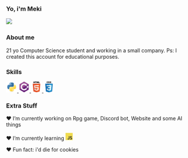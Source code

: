 ### Yo, i'm Meki

![](https://thumbs.gfycat.com/SphericalNegligibleFreshwatereel-size_restricted.gif)

### About me
21 yo Computer Science student and working in a small company. Ps: I created this account for educational purposes.

### Skills
<a
href="https://www.python.org" target="_blank" rel="noreferrer noopenerr"> <img src="https://raw.githubusercontent.com/devicons/devicon/master/icons/python/python-original.svg" alt="python" width="30" height="30"/>
</a>
<a 
href="https://www.w3schools.com/cs/" target="_blank" rel="noreferrer noopener"> <img src="https://raw.githubusercontent.com/devicons/devicon/master/icons/csharp/csharp-original.svg" alt="csharp" width="30" height="30"/>
</a>
<a
href="https://www.w3.org/html/" target="_blank" rel="noreferrer noopener"> <img src="https://raw.githubusercontent.com/devicons/devicon/master/icons/html5/html5-original-wordmark.svg" alt="html5" width="30" height="30"/>
</a> 
<a 
href="https://www.w3schools.com/css/" target="_blank" rel="noreferrer noopener"> <img src="https://raw.githubusercontent.com/devicons/devicon/master/icons/css3/css3-original-wordmark.svg" alt="css3" width="30" height="30"/>
</a>


### Extra Stuff
❤ I’m currently working on Rpg game, Discord bot, Website and some AI things

❤ I’m currently learning <a href="" target="_blank" rel="noreferrer noopenerr"> <img src="https://raw.githubusercontent.com/devicons/devicon/master/icons/javascript/javascript-original.svg" alt="javascript" width="20" height="20"/> </a>

❤ Fun fact: i'd die for cookies 
